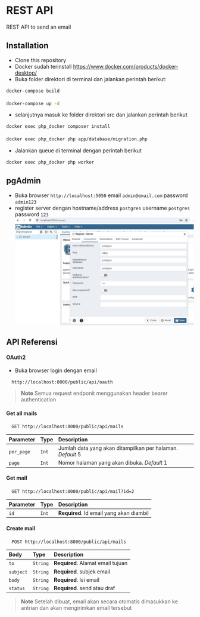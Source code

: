 # REST API
REST API to send an email



## Installation

- Clone this repository
- Docker sudah terinstall https://www.docker.com/products/docker-desktop/
- Buka folder direktori di terminal dan jalankan perintah berikut:
```bash
docker-compose build

docker-compose up -d
```
- selanjutnya masuk ke folder direktori src dan jalankan perintah berikut
```bash
docker exec php_docker composer install

docker exec php_docker php app/database/migration.php
```
- Jalankan queue di terminal dengan perintah berikut
```bash
docker exec php_docker php worker
```
## pgAdmin
- Buka browser `http://localhost:5050` email `admin@email.com` password `admin123`
- register server dengan hostname/address `postgres` username `postgres` password `123`
![pgAdmin](pgadmin.jpg "pgAdmin")


## API Referensi

#### OAuth2
- Buka browser login dengan email
```
  http://localhost:8000/public/api/oauth
```
> **Note**
> Semua request endponit menggunakan header bearer authentication

#### Get all mails

```
  GET http://localhost:8000/public/api/mails
```

| Parameter | Type     | Description                |
| :-------- | :------- | :------------------------- |
| `per_page` | `Int` | Jumlah data yang akan ditampilkan per halaman. *Default* 5 |
| `page` | `Int` | Nomor halaman yang akan dibuka. *Default* 1 |

#### Get mail

```
  GET http://localhost:8000/public/api/mail?id=2
```

| Parameter | Type     | Description                       |
| :-------- | :------- | :-------------------------------- |
| `id`      | `Int` | **Required**. Id email yang akan diambil |

#### Create mail

```
  POST http://localhost:8000/public/api/mails
```

| Body | Type     | Description                       |
| :-------- | :------- | :-------------------------------- |
| `to`      | `String` | **Required**. Alamat email tujuan |
| `subject`      | `String` | **Required**. subjek email |
| `body`      | `String` | **Required**. Isi email |
| `status`      | `String` | **Required**. send atau draf |

> **Note**
> Setelah dibuat, email akan secara otomatis dimasukkan ke antrian dan akan mengirimkan email tersebut
